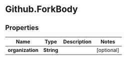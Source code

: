 # Github.ForkBody

## Properties

Name | Type | Description | Notes
------------ | ------------- | ------------- | -------------
**organization** | **String** |  | [optional] 


